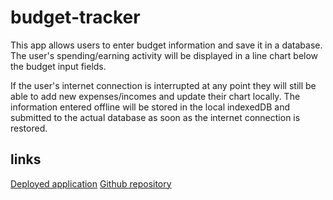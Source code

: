 # budget-tracker
This app allows users to enter budget information and save it in a database.
The user's spending/earning activity will be displayed in a line chart below the budget input fields.

If the user's internet connection is interrupted at any point they will still be able to add new expenses/incomes and update their chart locally.  The information entered offline will be stored in the local indexedDB and submitted to the actual database as soon as the internet connection is restored.

## links
[Deployed application](https://radiant-spire-30505.herokuapp.com/)
[Github repository](https://github.com/cbrittingham14/budget-tracker)